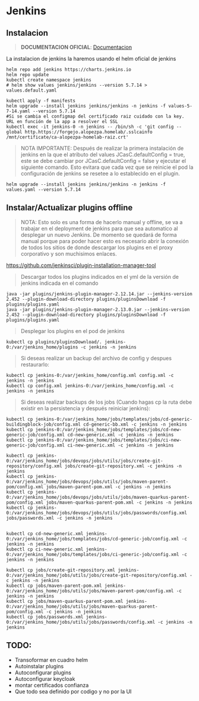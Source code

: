 # Jenkins


## Instalacion

> **DOCUMENTACION OFICIAL**: [Documentacion](https://github.com/jenkinsci/helm-charts/blob/main/charts/jenkins/README.md)

La instalacion de jenkins la haremos usando el helm oficial de jenkins

``` shell
helm repo add jenkins https://charts.jenkins.io
helm repo update
kubectl create namespace jenkins
# helm show values jenkins/jenkins --version 5.7.14 > values.default.yaml

kubectl apply -f manifests
helm upgrade --install jenkins jenkins/jenkins -n jenkins -f values-5-7-14.yaml --version 5.7.14
#Si se cambia el configmap del certificado raiz cuidado con la key. URL en función de la app a resolver el SSL
kubectl exec -it jenkins-0 -n jenkins -- /bin/sh -c 'git config --global http.https://forgejo.alopezpa.homelab/.sslcainfo /mnt/certificate/ca-alopezpa-homelab-raiz.crt'
```

> NOTA IMPORTANTE: Después de realizar la primera instalación de jenkins en la que el atributo del values JCasC.defaultConfig = true, este se debe cambiar por JCasC.defaultConfig = false y ejecutar el siguiente comando. Esto evitara que cada vez que se reinicie el pod la configuración de jenkins se resetee a lo establecido en el plugin.
``` shell
helm upgrade --install jenkins jenkins/jenkins -n jenkins -f values.yaml --version 5.7.14
```

## Instalar/Actualizar plugins offline

> NOTA: Esto solo es una forma de hacerlo manual y offline, se va a trabajar en el deployment de jenkins para que sea automatico al desplegar un nuevo Jenkins. De momento se quedará de forma manual porque para poder hacer esto es necesario abrir la conexión de todos los sitios de donde descargar los plugins en el proxy corporativo y son muchisimos enlaces.

https://github.com/jenkinsci/plugin-installation-manager-tool

> Descargar todos los plugins indicados en el yml de la versión de jenkins indicada en el comando
``` shell
java -jar plugins/jenkins-plugin-manager-2.12.14.jar --jenkins-version 2.452 --plugin-download-directory plugins/pluginsDownload -f plugins/plugins.yaml 
java -jar plugins/jenkins-plugin-manager-2.13.0.jar --jenkins-version 2.452 --plugin-download-directory plugins/pluginsDownload -f plugins/plugins.yaml 

```
> Desplegar los plugins en el pod de jenkins
``` shell
kubectl cp plugins/pluginsDownload/. jenkins-0:/var/jenkins_home/plugins -c jenkins -n jenkins
```

> Si deseas realizar un backup del archivo de config y despues restaurarlo:
``` shell
kubectl cp jenkins-0:/var/jenkins_home/config.xml config.xml -c jenkins -n jenkins
kubectl cp config.xml jenkins-0:/var/jenkins_home/config.xml -c jenkins -n jenkins

```

> Si deseas realizar backups de los jobs (Cuando hagas cp la ruta debe existir en la persistencia y después reiniciar jenkins):
```shell
kubectl cp jenkins-0:/var/jenkins_home/jobs/templates/jobs/cd-generic-buildingblock-job/config.xml cd-generic-bb.xml -c jenkins -n jenkins 
kubectl cp jenkins-0:/var/jenkins_home/jobs/templates/jobs/cd-new-generic-job/config.xml cd-new-generic.xml -c jenkins -n jenkins 
kubectl cp jenkins-0:/var/jenkins_home/jobs/templates/jobs/ci-new-generic-job/config.xml ci-new-generic.xml -c jenkins -n jenkins

kubectl cp jenkins-0:/var/jenkins_home/jobs/devops/jobs/utils/jobs/create-git-repository/config.xml jobs/create-git-repository.xml -c jenkins -n jenkins
kubectl cp jenkins-0:/var/jenkins_home/jobs/devops/jobs/utils/jobs/maven-parent-pom/config.xml jobs/maven-parent-pom.xml -c jenkins -n jenkins
kubectl cp jenkins-0:/var/jenkins_home/jobs/devops/jobs/utils/jobs/maven-quarkus-parent-pom/config.xml jobs/maven-quarkus-parent-pom.xml -c jenkins -n jenkins
kubectl cp jenkins-0:/var/jenkins_home/jobs/devops/jobs/utils/jobs/passwords/config.xml jobs/passwords.xml -c jenkins -n jenkins


kubectl cp cd-new-generic.xml jenkins-0:/var/jenkins_home/jobs/templates/jobs/cd-generic-job/config.xml -c jenkins -n jenkins
kubectl cp ci-new-generic.xml jenkins-0:/var/jenkins_home/jobs/templates/jobs/ci-generic-job/config.xml -c jenkins -n jenkins

kubectl cp jobs/create-git-repository.xml jenkins-0:/var/jenkins_home/jobs/utils/jobs/create-git-repository/config.xml -c jenkins -n jenkins
kubectl cp jobs/maven-parent-pom.xml jenkins-0:/var/jenkins_home/jobs/utils/jobs/maven-parent-pom/config.xml -c jenkins -n jenkins
kubectl cp jobs/maven-quarkus-parent-pom.xml jenkins-0:/var/jenkins_home/jobs/utils/jobs/maven-quarkus-parent-pom/config.xml -c jenkins -n jenkins
kubectl cp jobs/passwords.xml jenkins-0:/var/jenkins_home/jobs/utils/jobs/passwords/config.xml -c jenkins -n jenkins

```

## TODO:

- Transoformar en cuadro helm
- Autoinstalar plugins
- Autoconfigurar plugins
- Autoconfigurar keycloak
- montar certificados confianza
- Que todo sea definido por codigo y no por la UI

